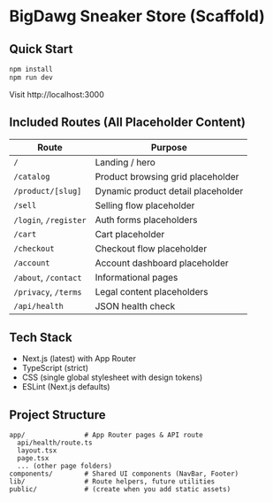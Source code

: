 # BigDawg Sneaker Store (Scaffold)

## Quick Start

```bash
npm install
npm run dev
```

Visit http://localhost:3000

## Included Routes (All Placeholder Content)

| Route | Purpose |
|-------|---------|
| `/` | Landing / hero |
| `/catalog` | Product browsing grid placeholder |
| `/product/[slug]` | Dynamic product detail placeholder |
| `/sell` | Selling flow placeholder |
| `/login`, `/register` | Auth forms placeholders |
| `/cart` | Cart placeholder |
| `/checkout` | Checkout flow placeholder |
| `/account` | Account dashboard placeholder |
| `/about`, `/contact` | Informational pages |
| `/privacy`, `/terms` | Legal content placeholders |
| `/api/health` | JSON health check |

## Tech Stack

- Next.js (latest) with App Router
- TypeScript (strict)
- CSS (single global stylesheet with design tokens)
- ESLint (Next.js defaults)


## Project Structure

```
app/               # App Router pages & API route
  api/health/route.ts
  layout.tsx
  page.tsx
  ... (other page folders)
components/        # Shared UI components (NavBar, Footer)
lib/               # Route helpers, future utilities
public/            # (create when you add static assets)
```
